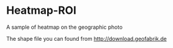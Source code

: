 # Heatmap-ROI
A sample of heatmap on the geographic photo

The shape file you can found from http://download.geofabrik.de
